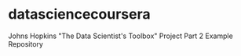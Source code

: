 # datasciencecoursera
Johns Hopkins "The Data Scientist's Toolbox" Project Part 2 Example Repository
